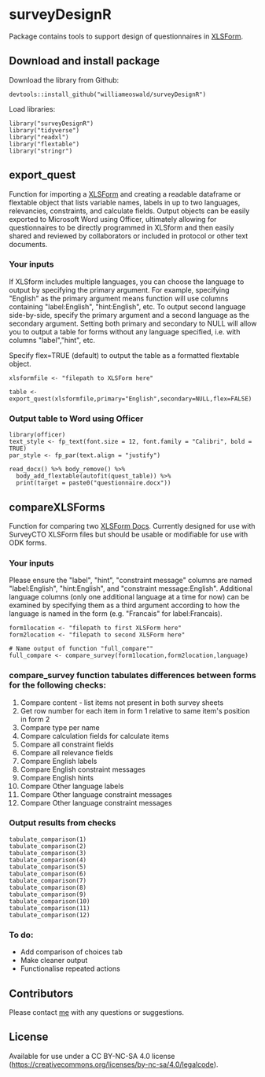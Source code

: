 # surveyDesignR

Package contains tools to support design of questionnaires in [XLSForm](https://xlsform.org/en/).

## Download and install package
Download the library from Github:
```{r}
devtools::install_github("williameoswald/surveyDesignR")
```

Load libraries:
```{r}
library("surveyDesignR")
library("tidyverse")
library("readxl")
library("flextable")
library("stringr")
```

## export_quest

Function for importing a [XLSForm](https://xlsform.org/en/) and creating a
readable dataframe or flextable object that lists variable names, labels in up
to two languages, relevancies, constraints, and calculate fields. Output objects
can be easily exported to Microsoft Word using Officer, ultimately allowing for questionnaires to be directly programmed in XLSform and then easily shared and reviewed by collaborators or included in protocol or other text documents.

### Your inputs

If XLSform includes multiple languages, you can choose the language to output
by specifying the primary argument. For example, specifying "English" as the 
primary argument means function will use columns containing "label:English",
"hint:English", etc. To output second language side-by-side, specify the primary
argument and a second language as the secondary argument. Setting both primary 
and secondary to NULL will allow you to output a table for forms without any 
language specified, i.e. with columns "label","hint", etc.

Specify flex=TRUE (default) to output the table as a formatted flextable object.

```{r}
xlsformfile <- "filepath to XLSForm here"

table <- export_quest(xlsformfile,primary="English",secondary=NULL,flex=FALSE)
```

### Output table to Word using Officer
```{r}
library(officer)
text_style <- fp_text(font.size = 12, font.family = "Calibri", bold = TRUE)
par_style <- fp_par(text.align = "justify")

read_docx() %>% body_remove() %>% 
  body_add_flextable(autofit(quest_table)) %>%
  print(target = paste0("questionnaire.docx"))

```

## compareXLSForms

Function for comparing two [XLSForm Docs](https://xlsform.org/en/). Currently designed for use with SurveyCTO XLSForm files but should be usable or modifiable for use with ODK forms. 

### Your inputs

Please ensure the "label", "hint", "constraint message" columns are named "label:English", "hint:English", and "constraint message:English". Additional language columns (only one additional language at a time for now) can be examined by specifying them as a third argument according to how the language is named in the form (e.g. "Francais" for label:Francais).

```{r}
form1location <- "filepath to first XLSForm here"
form2location <- "filepath to second XLSForm here"

# Name output of function "full_compare""
full_compare <- compare_survey(form1location,form2location,language)
```

### compare_survey function tabulates differences between forms for the following checks:
1. Compare content - list items not present in both survey sheets
2. Get row number for each item in form 1 relative to same item's position in form 2
3. Compare type per name
4. Compare calculation fields for calculate items
5. Compare all constraint fields
6. Compare all relevance fields
7. Compare English labels
8. Compare English constraint messages
9. Compare English hints
10. Compare Other language labels
11. Compare Other language constraint messages
12. Compare Other language constraint messages

### Output results from checks
```{r}
tabulate_comparison(1)
tabulate_comparison(2)
tabulate_comparison(3)
tabulate_comparison(4)
tabulate_comparison(5)
tabulate_comparison(6)
tabulate_comparison(7)
tabulate_comparison(8)
tabulate_comparison(9)
tabulate_comparison(10)
tabulate_comparison(11)
tabulate_comparison(12)
```

### To do:
 - Add comparison of choices tab
 - Make cleaner output
 - Functionalise repeated actions 

## Contributors

Please contact [me](https://www.linkedin.com/in/william-oswald-17726919/) with any questions or suggestions.

## License

Available for use under a CC BY-NC-SA 4.0 license (https://creativecommons.org/licenses/by-nc-sa/4.0/legalcode).
